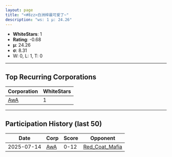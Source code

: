 ```yaml
---
layout: page
title: "<#8zz>白洲梓最可爱了~"
description: "ws: 1 μ: 24.26"
---
```

- **WhiteStars**: 1
- **Rating**: -0.68
- **μ**: 24.26  
- **σ**: 8.31
- W: 0, L: 1, T: 0

---

## Top Recurring Corporations

| Corporation | WhiteStars |
| --- | --- |
| [AwA](https://ws.tsl.rocks/corp/9e1ba6b6db84b30e4d5cc2ff2933e0472d2e943670f25b712564f1cc01a63feb/) | 1 |

---

## Participation History (last 50)

| Date | Corp | Score | Opponent |
| --- | --- | --- | --- |
| 2025-07-14 | [AwA](https://ws.tsl.rocks/corp/9e1ba6b6db84b30e4d5cc2ff2933e0472d2e943670f25b712564f1cc01a63feb/) | 0-12 | [Red\_Coat\_Mafia](https://ws.tsl.rocks/corp/f5825bb96dc9d061496fcea5926a16ba159a26ccd5518f8e63583c52fb68dd29/) |